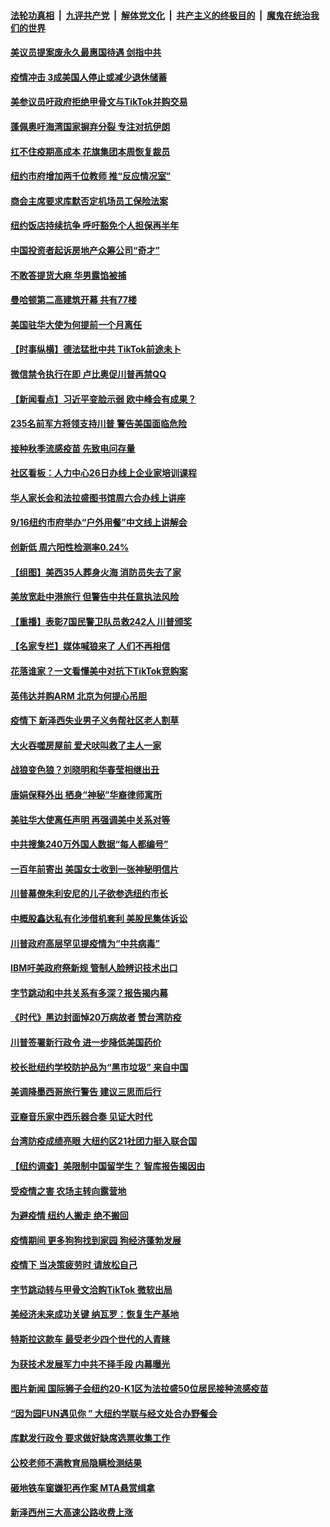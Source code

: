 

####  [法轮功真相](../../../../basic/blob/master/README.md?t=09152002) &nbsp;|&nbsp; [九评共产党](../../../../9ping.md/blob/master/README.md?t=09152002) &nbsp;|&nbsp; [解体党文化](../../../../jtdwh.md/blob/master/README.md?t=09152002)  &nbsp;|&nbsp; [共产主义的终极目的](../../../../gczydzjmd.md/blob/master/README.md?t=09152002) &nbsp;|&nbsp; [魔鬼在统治我们的世界](../../../../mgztzwmdsj.md/blob/master/README.md?t=09152002) 

#### [美议员提案废永久最惠国待遇 剑指中共](../pages/nsc412/n12404896.md?t=09152002) 

#### [疫情冲击 3成美国人停止或减少退休储蓄](../pages/nsc412/n12404276.md?t=09152002) 

#### [美参议员吁政府拒绝甲骨文与TikTok并购交易](../pages/nsc412/n12404603.md?t=09152002) 

#### [蓬佩奥吁海湾国家摒弃分裂 专注对抗伊朗](../pages/nsc412/n12404412.md?t=09152002) 

#### [扛不住疫期高成本 花旗集团本周恢复裁员](../pages/nsc412/n12403966.md?t=09152002) 

#### [纽约市府增加两千位教师 推“反应情况室”](../pages/nsc412/n12403591.md?t=09152002) 

#### [商会主席要求库默否定机场员工保险法案](../pages/nsc412/n12404176.md?t=09152002) 

#### [纽约饭店持续抗争 呼吁豁免个人担保再半年](../pages/nsc412/n12404184.md?t=09152002) 

#### [中国投资者起诉房地产众筹公司“奇才”](../pages/nsc412/n12403595.md?t=09152002) 

#### [不敢答提货大麻 华男露馅被捕](../pages/nsc412/n12404133.md?t=09152002) 

#### [曼哈顿第二高建筑开幕 共有77楼](../pages/nsc412/n12404099.md?t=09152002) 

#### [美国驻华大使为何提前一个月离任](../pages/nsc412/n12404044.md?t=09152002) 

#### [【时事纵横】德法猛批中共 TikTok前途未卜](../pages/nsc412/n12403344.md?t=09152002) 

#### [微信禁令执行在即 卢比奥促川普再禁QQ](../pages/nsc412/n12403938.md?t=09152002) 

#### [【新闻看点】习近平变脸示弱 欧中峰会有成果？](../pages/nsc412/n12403649.md?t=09152002) 

#### [235名前军方将领支持川普 警告美国面临危险](../pages/nsc412/n12403732.md?t=09152002) 

#### [接种秋季流感疫苗 先致电问存量](../pages/nsc412/n12403623.md?t=09152002) 

#### [社区看板：人力中心26日办线上企业家培训课程](../pages/nsc412/n12403651.md?t=09152002) 

#### [华人家长会和法拉盛图书馆周六合办线上讲座](../pages/nsc412/n12403686.md?t=09152002) 

#### [9/16纽约市府举办“户外用餐”中文线上讲解会](../pages/nsc412/n12403593.md?t=09152002) 

#### [创新低 周六阳性检测率0.24%](../pages/nsc412/n12403597.md?t=09152002) 

#### [【组图】美西35人葬身火海 消防员失去了家](../pages/nsc412/n12403348.md?t=09152002) 

#### [美放宽赴中港旅行 但警告中共任意执法风险](../pages/nsc412/n12403584.md?t=09152002) 

#### [【重播】表彰7国民警卫队员救242人 川普颁奖](../pages/nsc412/n12402988.md?t=09152002) 

#### [【名家专栏】媒体喊狼来了 人们不再相信](../pages/nsc412/n12401464.md?t=09152002) 

#### [花落谁家？一文看懂美中对抗下TikTok竞购案](../pages/nsc412/n12403190.md?t=09152002) 

#### [英伟达并购ARM 北京为何提心吊胆](../pages/nsc412/n12403139.md?t=09152002) 

#### [疫情下 新泽西失业男子义务帮社区老人割草](../pages/nsc412/n12401449.md?t=09152002) 

#### [大火吞噬房屋前 爱犬吠叫救了主人一家](../pages/nsc412/n12401477.md?t=09152002) 

#### [战狼变色狼？刘晓明和华春莹相继出丑](../pages/nsc412/n12403222.md?t=09152002) 

#### [唐娟保释外出 栖身“神秘”华裔律师寓所](../pages/nsc412/n12403053.md?t=09152002) 

#### [美驻华大使离任声明 再强调美中关系对等](../pages/nsc412/n12403004.md?t=09152002) 

#### [中共搜集240万外国人数据“每人都编号”](../pages/nsc412/n12403000.md?t=09152002) 

#### [一百年前寄出 美国女士收到一张神秘明信片](../pages/nsc412/n12401782.md?t=09152002) 

#### [川普幕僚朱利安尼的儿子欲参选纽约市长](../pages/nsc412/n12401153.md?t=09152002) 

#### [中概股鑫达私有化涉借机套利 美股民集体诉讼](../pages/nsc412/n12401716.md?t=09152002) 

#### [川普政府高层罕见提疫情为“中共病毒”](../pages/nsc412/n12402352.md?t=09152002) 

#### [IBM吁美政府祭新规 管制人脸辨识技术出口](../pages/nsc412/n12401795.md?t=09152002) 

#### [字节跳动和中共关系有多深？报告揭内幕](../pages/nsc412/n12401655.md?t=09152002) 

#### [《时代》黑边封面悼20万病故者 赞台湾防疫](../pages/nsc412/n12401895.md?t=09152002) 

#### [川普签署新行政令 进一步降低美国药价](../pages/nsc412/n12401894.md?t=09152002) 

#### [校长批纽约学校防护品为“黑市垃圾”  来自中国](../pages/nsc412/n12401870.md?t=09152002) 

#### [美调降墨西哥旅行警告 建议三思而后行](../pages/nsc412/n12401544.md?t=09152002) 

#### [亚裔音乐家中西乐器合奏 见证大时代](../pages/nsc412/n12401873.md?t=09152002) 

#### [台湾防疫成绩亮眼 大纽约区21社团力挺入联合国](../pages/nsc412/n12401719.md?t=09152002) 

#### [【纽约调查】美限制中国留学生？ 智库报告揭因由](../pages/nsc412/n12401403.md?t=09152002) 

#### [受疫情之害 农场主转向露营地](../pages/nsc412/n12401804.md?t=09152002) 

#### [为避疫情 纽约人搬走 绝不搬回](../pages/nsc412/n12401788.md?t=09152002) 

#### [疫情期间 更多狗狗找到家园 狗经济蓬勃发展](../pages/nsc412/n12401769.md?t=09152002) 

#### [疫情下 当决策疲劳时 请放松自己](../pages/nsc412/n12401568.md?t=09152002) 

#### [字节跳动转与甲骨文洽购TikTok 微软出局](../pages/nsc412/n12401514.md?t=09152002) 

#### [美经济未来成功关键 纳瓦罗：恢复生产基地](../pages/nsc412/n12401324.md?t=09152002) 

#### [特斯拉这款车 最受老少四个世代的人青睐](../pages/nsc412/n12395884.md?t=09152002) 

#### [为获技术发展军力中共不择手段 内幕曝光](../pages/nsc412/n12392928.md?t=09152002) 

#### [图片新闻 国际狮子会纽约20-K1区为法拉盛50位居民接种流感疫苗](../pages/nsc412/n12401111.md?t=09152002) 

#### [“因为园FUN遇见你 ” 大纽约学联与经文处合办野餐会](../pages/nsc412/n12401114.md?t=09152002) 

#### [库默发行政令 要求做好缺席选票收集工作](../pages/nsc412/n12401121.md?t=09152002) 

#### [公校老师不满教育局隐瞒检测结果](../pages/nsc412/n12401151.md?t=09152002) 

#### [砸地铁车窗嫌犯再作案 MTA悬赏缉拿](../pages/nsc412/n12401184.md?t=09152002) 

#### [新泽西州三大高速公路收费上涨](../pages/nsc412/n12401229.md?t=09152002) 

